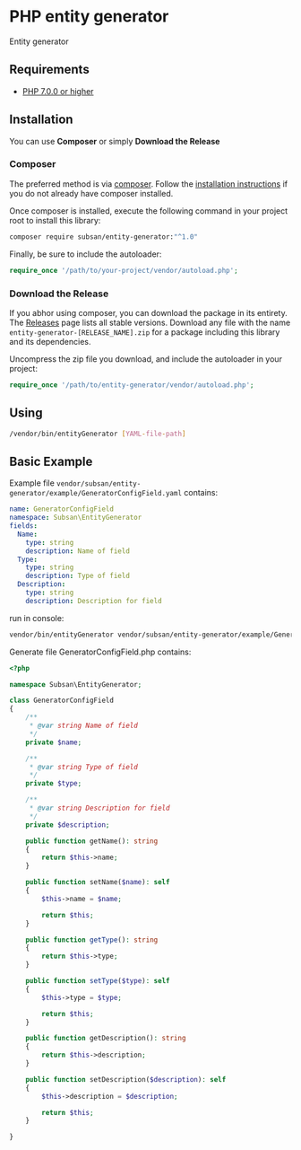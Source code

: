# PHP entity generator #

Entity generator

## Requirements ##
* [PHP 7.0.0 or higher](http://www.php.net/)

## Installation ##

You can use **Composer** or simply **Download the Release**

### Composer

The preferred method is via [composer](https://getcomposer.org). Follow the
[installation instructions](https://getcomposer.org/doc/00-intro.md) if you do not already have
composer installed.

Once composer is installed, execute the following command in your project root to install this library:

```sh
composer require subsan/entity-generator:"^1.0"
```

Finally, be sure to include the autoloader:

```php
require_once '/path/to/your-project/vendor/autoload.php';
```

### Download the Release

If you abhor using composer, you can download the package in its entirety. The [Releases](https://github.com/subsan/entity-generator/releases) page lists all stable versions. Download any file
with the name `entity-generator-[RELEASE_NAME].zip` for a package including this library and its dependencies.

Uncompress the zip file you download, and include the autoloader in your project:

```php
require_once '/path/to/entity-generator/vendor/autoload.php';
```

## Using ##

```sh
/vendor/bin/entityGenerator [YAML-file-path]
```

## Basic Example ##

Example file `vendor/subsan/entity-generator/example/GeneratorConfigField.yaml` contains:
```yaml
name: GeneratorConfigField
namespace: Subsan\EntityGenerator
fields:
  Name:
    type: string
    description: Name of field
  Type:
    type: string
    description: Type of field
  Description:
    type: string
    description: Description for field
```

run in console:
```sh
vendor/bin/entityGenerator vendor/subsan/entity-generator/example/GeneratorConfigField.yaml > GeneratorConfigField.php
```

Generate file GeneratorConfigField.php contains:
```php
<?php

namespace Subsan\EntityGenerator;

class GeneratorConfigField
{
    /**
     * @var string Name of field
     */
    private $name;

    /**
     * @var string Type of field
     */
    private $type;

    /**
     * @var string Description for field
     */
    private $description;

    public function getName(): string
    {
        return $this->name;
    }

    public function setName($name): self
    {
        $this->name = $name;

        return $this;
    }

    public function getType(): string
    {
        return $this->type;
    }

    public function setType($type): self
    {
        $this->type = $type;

        return $this;
    }

    public function getDescription(): string
    {
        return $this->description;
    }

    public function setDescription($description): self
    {
        $this->description = $description;

        return $this;
    }

}

```
